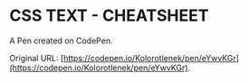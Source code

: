 # CSS TEXT - CHEATSHEET

A Pen created on CodePen.

Original URL: [https://codepen.io/Kolorotlenek/pen/eYwvKGr](https://codepen.io/Kolorotlenek/pen/eYwvKGr).

